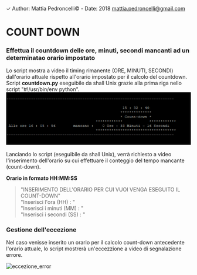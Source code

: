 ✓ Author: Mattia Pedroncelli© - Date: 2018  mattia.pedroncelli@gmail.com
  
# COUNT DOWN
### Effettua il countdown delle ore, minuti, secondi mancanti ad un determinatao orario impostato


Lo script mostra a video il timing rimanente (ORE, MINUTI, SECONDI) dall'orario attuale rispetto all'orario impostato per il calcolo del countdown.
Script **countdown.py** eseguibile da shall Unix grazie alla prima riga nello script "#!/usr/bin/env python".   
![logo_project](./images/count-down.png)  
  
Lanciando lo script (eseguibile da shall Unix), verrà richiesto a video l'inserimento dell'orario su cui effettuare il conteggio del tempo mancante (count-down).  

**Orario in formato HH:MM:SS**

> "INSERIMENTO DELL'ORARIO PER CUI VUOI VENGA ESEGUITO IL COUNT-DOWN"  
> "Inserisci l'ora (HH) : "  
> "Inserisci i minuti (MM) : "  
> "Inserisci i secondi (SS) : "

### Gestione dell'eccezione

Nel caso venisse inserito un orario per il calcolo count-down antecedente l'orario attuale, lo script mostrerà un'eccezzione a video di segnalazione errore. 

![eccezione_error](./images/eccezione_error.png)  
 
 

